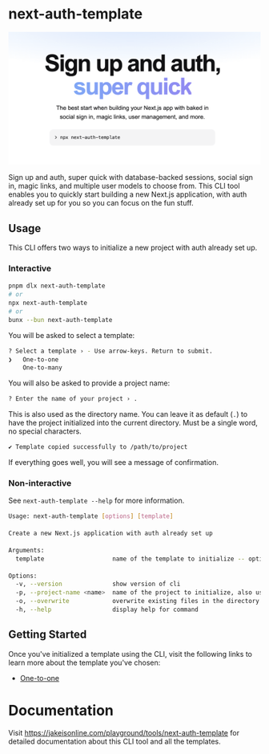 # next-auth-template

![A summary of next-auth-template that reads "Sign up and auth, super quick. The best start when building your Next.js app with baked in social sign in, magic links, user management, and more."](./www/src/app/opengraph-image.png)

Sign up and auth, super quick with database-backed sessions, social sign in, magic links, and multiple user models to choose from. This CLI tool enables you to quickly start building a new Next.js application, with auth already set up for you so you can focus on the fun stuff.

## Usage

This CLI offers two ways to initialize a new project with auth already set up.

### Interactive

```bash
pnpm dlx next-auth-template
# or
npx next-auth-template
# or
bunx --bun next-auth-template
```

You will be asked to select a template:

```bash
? Select a template › - Use arrow-keys. Return to submit.
❯   One-to-one
    One-to-many
```

You will also be asked to provide a project name:

```bash
? Enter the name of your project › .
```

This is also used as the directory name. You can leave it as default (`.`) to have the project initialized into the current directory. Must be a single word, no special characters.

```bash
✔ Template copied successfully to /path/to/project
```

If everything goes well, you will see a message of confirmation.

### Non-interactive

See `next-auth-template --help` for more information.

```bash
Usage: next-auth-template [options] [template]

Create a new Next.js application with auth already set up

Arguments:
  template                   name of the template to initialize -- optional (choices: "one-to-one", "one-to-many")

Options:
  -v, --version              show version of cli
  -p, --project-name <name>  name of the project to initialize, also used as the directory name
  -o, --overwrite            overwrite existing files in the directory (project name) without prompting
  -h, --help                 display help for command
```

## Getting Started

Once you've initialized a template using the CLI, visit the following links to learn more about the template you've chosen:

- [One-to-one](https://jakeisonline.com/playground/tools/next-auth-template)

# Documentation

Visit https://jakeisonline.com/playground/tools/next-auth-template for detailed documentation about this CLI tool and all the templates.
